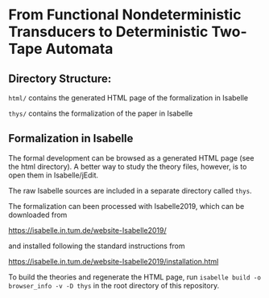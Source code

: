 # From Functional Nondeterministic Transducers to Deterministic Two-Tape Automata

## Directory Structure:

`html/` contains the generated HTML page of the formalization in Isabelle

`thys/` contains the formalization of the paper in Isabelle

## Formalization in Isabelle

The formal development can be browsed as a generated HTML page (see the html directory).
A better way to study the theory files, however, is to open them in Isabelle/jEdit.

The raw Isabelle sources are included in a separate directory called `thys`.

The formalization can been processed with Isabelle2019, which can be downloaded from

https://isabelle.in.tum.de/website-Isabelle2019/

and installed following the standard instructions from

https://isabelle.in.tum.de/website-Isabelle2019/installation.html

To build the theories and regenerate the HTML page, run
`isabelle build -o browser_info -v -D thys`
in the root directory of this repository.
